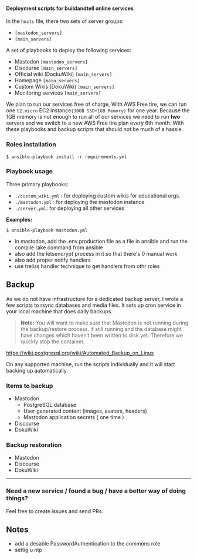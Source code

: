 #### Deployment scripts for buildandtell online services
In the `hosts` file, there two sets of server groups:
- `[mastodon_servers]`
- `[main_servers]`

A set of playbooks to deploy the following services:
- Mastodon `[mastodon_servers]`
- Discourse `[main_servers]`
- Official wiki (DockuWiki) `[main_servers]`
- Homepage `[main_servers]`
- Custom Wikis (DokuWiki) `[main_servers]`
- Monitoring services `[main_servers]`

We plan to run our services free of charge,
With AWS Free tire, we can run one `t2.micro` EC2 instance`(30GB SSD+1GB Memory)` for one year.
Because the 1GB memory is not enough to run all of our services we need to run **two** servers
and we switch to a new AWS Free tire plan every 6th month. With these playbooks and backup scripts
that should not be much of a hassle.

### Roles installation
```
$ ansible-playbook install -r requirements.yml
```

### Playbook usage
Three primary playbooks:
- `./custom_wiki.yml` : for deploying custom wikis for educational orgs.
- `./mastodon.yml` : for deploying the mastodon instance
- `./server.yml`: for deploying all other services

**Examples:**
```
$ ansible-playbook mastodon.yml
```
- in mastodon, add the .env.production file as a file in ansible and run the compile rake command from ansible
- also add the letsencrypt process in it so that there's 0 manual work
- also add proper notify handlers
- use treliss handler technique to get handlers from othr roles

## Backup
As we do not have infrastructure for a dedicated backup server, I wrote a few
scripts to rsync databases and media files. It sets up cron service in your local machine
that does daily backups.

> **Note:** You will want to make sure that Mastodon is not running during the backup/restore process. if still running and the database might have changes which haven’t been written to disk yet. Therefore we quickly stop the container.

https://wiki.postgresql.org/wiki/Automated_Backup_on_Linux

On any supported machine, run the scripts individually and it will start backing up automatically.

### Items to backup
- Mastodon
    - PostgreSQL database
    - User generated content (images, avatars, headers)
    - Mastodon application secrets ( one time )
- Discourse 
- DokuWiki 

### Backup restoration
- Mastodon
- Discourse
- DokuWiki

---

### Need a new service / found a bug / have a better way of doing things?
Feel free to create issues and send PRs.



## Notes
- add a desable PasswordAuthentication to the commons role
- settig u ntp 

